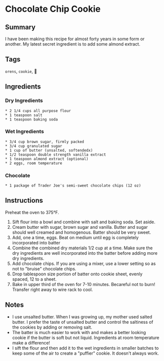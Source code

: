 # Chocolate Chip Cookie

## Summary

I have been making this recipe for almost forty years in some form or another. My latest secret ingredient is to add some almond extract.

## Tags

`orens`, `cookie`, :cookie:

## Ingredients

### Dry Ingredients

    * 2 1/4 cups all purpose flour
    * 1 teaspoon salt
    * 1 teaspoon baking soda

### Wet Ingredients

    * 3/4 cup brown sugar, firmly packed
    * 3/4 cup granulated sugar
    * 1 cup of butter (unsalted, softendedx)
    * 1/2 teaspoon double strength vanilla extract
    * 1 teaspoon almond extract (optional)
    * 2 eggs, room temperature

### Chocolate

    * 1 package of Trader Joe's semi-sweet chocolate chips (12 oz)

## Instructions

Preheat the oven to 375°F.

1. Sift flour into a bowl and combine with salt and baking soda. Set aside.
2. Cream butter with sugar, brown sugar and vanilla. Butter and sugar should well creamed and homogenous. Batter should be very sweet.
3. Add, one a time, eggs. Beat on medium until egg is completely incorporated into batter
4. Combine the combined dry materials 1/2 cup at a time. Make sure the dry ingredients are well incorporated into the batter before adding more dry ingredients.
5. Add chocolate chips. If you are using a mixer, use a lower setting so as not to "bruise" chocolate chips.
6. Drop tablespoon size portion of batter onto cookie sheet, evenly spaced, 12 to a sheet. 
7. Bake in upper third of the oven for 7-10 minutes. Becareful not to burn! Transfer right away to wire rack to cool.

## Notes

* I use unsalted butter. When I was growing up, my mother used salted butter. I prefer the taste of unsalted butter and control the saltiness of the cookies by adding or removing salt.
* The batter is much easier to work with and makes a better looking cookie if the butter is soft but not liquid. Ingredients at room temperature make a difference!
* I sift the flour and then add it to the wet ingredients in smaller batches to keep some of the air to create a "puffier" cookie. It doesn't always work.